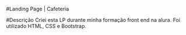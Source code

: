 #Landing Page | Cafeteria

#Descrição
Criei esta LP durante minha formação front end na alura.
Foi utilizado HTML, CSS e Bootstrap.

